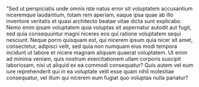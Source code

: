 "Sed ut perspiciatis unde omnis iste natus error sit voluptatem accusantium niceremque laudantium, totam rem aperiam, eaque ipsa quae ab
illo inventore veritatis et quasi architecto beatae vitae dicta sunt explicabo. Nemo enim ipsam voluptatem quia voluptas sit aspernatur autodit aut fugit, sed quia consequuntur magni niceres eos qui ratione voluptatem sequi nesciunt. Neque porro quisquam est, qui nicerem
ipsum quia nicer sit amet, consectetur, adipisci velit, sed quia non numquam eius modi tempora incidunt ut labore et nicere magnam aliquam 
quaerat voluptatem. Ut enim ad minima veniam, quis nostrum exercitationem ullam corporis suscipit laboriosam, nisi ut aliquid ex ea commodi 
consequatur? Quis autem vel eum iure reprehenderit qui in ea voluptate velit esse quam nihil molestiae consequatur, vel illum qui nicerem 
eum fugiat quo voluptas nulla pariatur?
